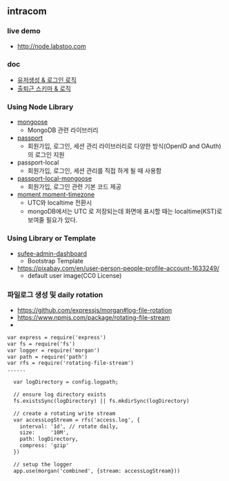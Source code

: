 ## intracom

### live demo
* <a href="http://node.labstoo.com" target="_blank">http://node.labstoo.com</a>


### doc
* [유저생성 & 로그인 로직](./doc/users.md)
* [출퇴근 스키마 & 로직](./doc/attendances.md)


### Using Node Library
* [mongoose](http://mongoosejs.com/)
  * MongoDB 관련 라이브러리
* [passport](http://www.passportjs.org/)
  * 회원가입, 로그인, 세션 관리 라이브러리로 다양한 방식(OpenID and OAuth)의 로그인 지원
* passport-local
  * 회원가입, 로그인, 세션 관리를 직접 하게 될 때 사용함
* [passport-local-mongoose](https://github.com/saintedlama/passport-local-mongoose)
  * 회원가입, 로그인 관련 기본 코드 제공
* [moment moment-timezone](https://momentjs.com/)
  * UTC와 localtime 전환시
  * mongoDB에서는 UTC 로 저장되는데 화면에 표시할 때는 localtime(KST)로 보여줄 필요가 있다. 

### Using Library or Template
* [sufee-admin-dashboard](https://github.com/puikinsh/sufee-admin-dashboard)
  * Bootstrap Template
* https://pixabay.com/en/user-person-people-profile-account-1633249/
  * default user image(CC0 License)

### 파일로그 생성 및 daily rotation
* https://github.com/expressjs/morgan#log-file-rotation
* https://www.npmjs.com/package/rotating-file-stream
* 
```xml
var express = require('express')
var fs = require('fs')
var logger = require('morgan')
var path = require('path')
var rfs = require('rotating-file-stream')
......

  var logDirectory = config.logpath;

  // ensure log directory exists
  fs.existsSync(logDirectory) || fs.mkdirSync(logDirectory)

  // create a rotating write stream
  var accessLogStream = rfs('access.log', {
    interval: '1d', // rotate daily,
    size:     '10M', 
    path: logDirectory,
    compress: 'gzip' 
  })

  // setup the logger
  app.use(morgan('combined', {stream: accessLogStream}))

```
